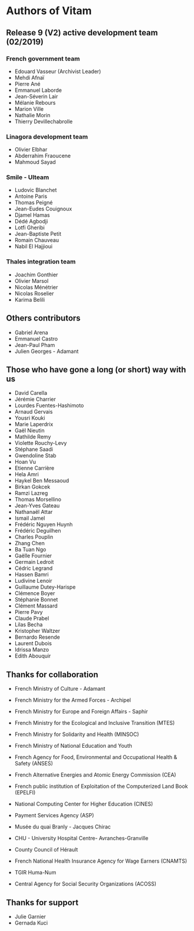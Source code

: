 # Authors of Vitam

## Release 9 (V2) active development team (02/2019)

### French government team

* Edouard Vasseur (Archivist Leader)
* Mehdi Afnaï
* Pierre Ané
* Emmanuel Laborde
* Jean-Séverin Lair
* Mélanie Rebours
* Marion Ville
* Nathalie Morin
* Thierry Devillechabrolle

### Linagora development team
* Olivier Elbhar
* Abderrahim Fraoucene
* Mahmoud Sayad

### Smile - Ulteam

* Ludovic Blanchet
* Antoine Paris
* Thomas Peigné
* Jean-Eudes Couignoux
* Djamel Hamas
* Dédé Agbodji
* Lotfi Gheribi
* Jean-Baptiste Petit
* Romain Chauveau
* Nabil El Hajjioui


### Thales integration team

* Joachim Gonthier
* Olivier Marsol
* Nicolas Ménétrier
* Nicolas Roselier
* Karima Belili

## Others contributors
* Gabriel Arena
* Emmanuel Castro
* Jean-Paul Pham
* Julien Georges - Adamant


## Those who have gone a long (or short) way with us

* David Carella
* Jérémie Charrier
* Lourdes Fuentes-Hashimoto
* Arnaud Gervais
* Yousri Kouki
* Marie Laperdrix
* Gaël Nieutin
* Mathilde Remy
* Violette Rouchy-Levy
* Stéphane Saadi
* Gwendoline Stab
* Hoan Vu
* Etienne Carrière
* Hela Amri
* Haykel Ben Messaoud
* Birkan Gokcek
* Ramzi Lazreg
* Thomas Morsellino
* Jean-Yves Gateau
* Nathanaël Attar
* Ismail Jamel
* Frédéric Nguyen Huynh
* Frédéric Deguilhen
* Charles Pouplin
* Zhang Chen
* Ba Tuan Ngo
* Gaëlle Fournier
* Germain Ledroit
* Cédric Legrand
* Hassen Bamri
* Ludivine Lenoir
* Guillaume Dutey-Harispe
* Clémence Boyer
* Stéphanie Bonnet
* Clément Massard
* Pierre Pavy
* Claude Prabel
* Lilas Becha
* Kristopher Waltzer
* Bernardo Resende
* Laurent Dubois
* Idrissa Manzo
* Edith Abouquir

## Thanks for collaboration

* French Ministry of Culture - Adamant
* French Ministry for the Armed Forces - Archipel
* French Ministry for Europe and Foreign Affairs - Saphir

* French Ministry for the Ecological and Inclusive Transition (MTES)
* French Ministry for Solidarity and Health (MINSOC)
* French Ministry of National Education and Youth 
* French Agency for Food, Environmental and Occupational Health & Safety (ANSES)
* French Alternative Energies and Atomic Energy Commission (CEA)
* French public institution of Exploitation of the Computerized Land Book (EPELFI)
* National Computing Center for Higher Education (CINES)
* Payment Services Agency (ASP)
* Musée du quai Branly - Jacques Chirac
* CHU - University Hospital Centre-  Avranches-Granville
* County Council of Hérault
* French National Health Insurance Agency for Wage Earners (CNAMTS)
* TGIR Huma-Num
* Central Agency for Social Security Organizations (ACOSS)

## Thanks for support

* Julie Garnier
* Gernada Kuci



